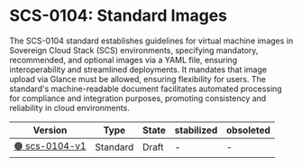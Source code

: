 # SCS-0104: Standard Images

The SCS-0104 standard establishes guidelines for virtual machine images in Sovereign Cloud Stack (SCS) environments, specifying mandatory, recommended, and optional images via a YAML file, ensuring interoperability and streamlined deployments. It mandates that image upload via Glance must be allowed, ensuring flexibility for users. The standard's machine-readable document facilitates automated processing for compliance and integration purposes, promoting consistency and reliability in cloud environments.

| Version  | Type  | State   | stabilized | obsoleted |
| -------- | ----- | ------- | ---------- | --------- |
| [🟠 scs-0104-v1](/standards/scs-0104-v1-standard-images)  | Standard  | Draft  | -  | - |